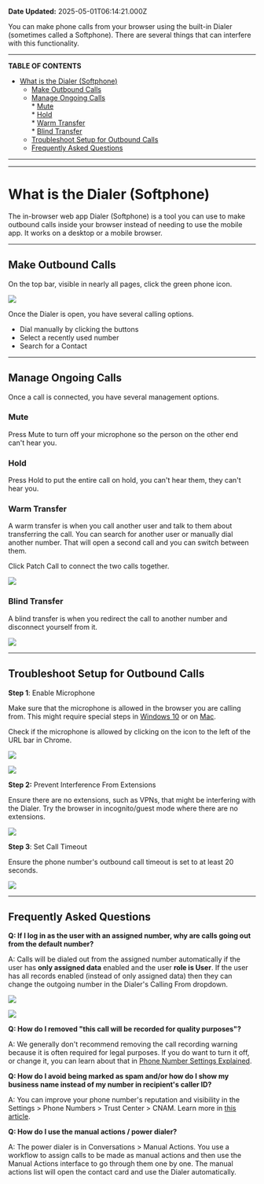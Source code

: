 **Date Updated:** 2025-05-01T06:14:21.000Z

You can make phone calls from your browser using the built-in Dialer (sometimes called a Softphone). There are several things that can interfere with this functionality.

---

**TABLE OF CONTENTS**

* [What is the Dialer (Softphone)](#What-is-the-Dialer-%28Softphone%29)  
   * [Make Outbound Calls](#Make-Outbound-Calls)  
   * [Manage Ongoing Calls](#Manage-Ongoing-Calls)  
         * [Mute](#Mute)  
         * [Hold](#Hold)  
         * [Warm Transfer](#Warm-Transfer)  
         * [Blind Transfer](#Blind-Transfer)  
   * [Troubleshoot Setup for Outbound Calls](#Troubleshoot-Setup-for-Outbound-Calls)  
   * [Frequently Asked Questions](#Frequently-Asked-Questions)

---

---

# **What is the Dialer (Softphone)**

  
The in-browser web app Dialer (Softphone) is a tool you can use to make outbound calls inside your browser instead of needing to use the mobile app. It works on a desktop or a mobile browser.

[](https://support.apple.com/en-om/guide/mac-help/mchla1b1e1fe/12.0/mac/12.0)

---

## **Make Outbound Calls**

  
On the top bar, visible in nearly all pages, click the green phone icon.

  
![](https://s3.amazonaws.com/cdn.freshdesk.com/data/helpdesk/attachments/production/155045946208/original/dIIfwMvTRPPPEuL6Zl10oKECU0mPgfgDtg.png?1746050609)
  
  
Once the Dialer is open, you have several calling options.

* Dial manually by clicking the buttons
* Select a recently used number
* Search for a Contact

---

## **Manage Ongoing Calls** 

  
Once a call is connected, you have several management options.

  
### **Mute**

  
Press Mute to turn off your microphone so the person on the other end can't hear you.

  
### **Hold**

  
Press Hold to put the entire call on hold, you can't hear them, they can't hear you.

  
### **Warm Transfer**

  
A warm transfer is when you call another user and talk to them about transferring the call. You can search for another user or manually dial another number. That will open a second call and you can switch between them.

  
Click Patch Call to connect the two calls together.

  
![](https://s3.amazonaws.com/cdn.freshdesk.com/data/helpdesk/attachments/production/155045946585/original/9r03TLzUsFl7kYcgLvlhCpcmuTxkK2EyDA.png?1746051274)

  
### **Blind Transfer**

  
A blind transfer is when you redirect the call to another number and disconnect yourself from it.

  
![](https://s3.amazonaws.com/cdn.freshdesk.com/data/helpdesk/attachments/production/155010495830/original/kkJck-tqalFEHANzgUMyCBsUrUBUwUAoXA.png?1697670632)

---

## **Troubleshoot Setup for Outbound Calls**

  
**Step 1**: Enable Microphone

Make sure that the microphone is allowed in the browser you are calling from. This might require special steps in [Windows 10](https://support.microsoft.com/en-us/windows/turn-on-app-permissions-for-your-microphone-in-windows-94991183-f69d-b4cf-4679-c98ca45f577a) or on [Mac](https://support.apple.com/en-om/guide/mac-help/mchla1b1e1fe/12.0/mac/12.0).

  
Check if the microphone is allowed by clicking on the icon to the left of the URL bar in Chrome.

  
![](https://s3.amazonaws.com/cdn.freshdesk.com/data/helpdesk/attachments/production/155045947374/original/GHKokaA_r5Jo-VnwcM6lqShTa_14auVT9g.png?1746054454)

  
![](https://s3.amazonaws.com/cdn.freshdesk.com/data/helpdesk/attachments/production/155045947375/original/bY1_yjTWeOXmY7Li13V3_734_AUG90V5uw.jpeg?1746054454)
  
  
**Step 2:** Prevent Interference From Extensions

Ensure there are no extensions, such as VPNs, that might be interfering with the Dialer. Try the browser in incognito/guest mode where there are no extensions.

  
![](https://s3.amazonaws.com/cdn.freshdesk.com/data/helpdesk/attachments/production/155045947381/original/inaZmrkekmNgr6ZCyjHL6j4u6WHJe01wHw.png?1746054592)
  
  
**Step 3**: Set Call Timeout

Ensure the phone number's outbound call timeout is set to at least 20 seconds.

  
![](https://s3.amazonaws.com/cdn.freshdesk.com/data/helpdesk/attachments/production/155045947501/original/YAtV96DxqG5nYp8mx3fvRcSrRiaNm6GflQ.png?1746054859)

---

## **Frequently Asked Questions**

  
**Q: If I log in as the user with an assigned number, why are calls going out from the default number?**

A: Calls will be dialed out from the assigned number automatically if the user has **only assigned data** enabled and the user **role is User**. If the user has all records enabled (instead of only assigned data) then they can change the outgoing number in the Dialer's Calling From dropdown.

  
![](https://s3.amazonaws.com/cdn.freshdesk.com/data/helpdesk/attachments/production/155045947128/original/OPsybV0rDD4Ru3ln9VuYh1fn1O8j9RFLWg.png?1746053604)  

![](https://s3.amazonaws.com/cdn.freshdesk.com/data/helpdesk/attachments/production/155045947177/original/5ljIoO6AWgEYanhVAj8Dk62VdyeWA3SsWg.png?1746053805)
  
  
[](https://help.gohighlevel.com/en/support/solutions/articles/48001172952)

**Q: How do I removed "this call will be recorded for quality purposes"?**

A: We generally don't recommend removing the call recording warning because it is often required for legal purposes. If you do want to turn it off, or change it, you can learn about that in [Phone Number Settings Explained](https://help.gohighlevel.com/en/support/solutions/articles/48001229976). 

  
**Q: How do I avoid being marked as spam and/or how do I show my business name instead of my number in recipient's caller ID?**

A: You can improve your phone number's reputation and visibility in the Settings > Phone Numbers > Trust Center > CNAM. Learn more in [this article](https://help.gohighlevel.com/en/support/solutions/articles/48001231665).

  
**Q: How do I use the manual actions / power dialer?**

A: The power dialer is in Conversations > Manual Actions. You use a workflow to assign calls to be made as manual actions and then use the Manual Actions interface to go through them one by one. The manual actions list will open the contact card and use the Dialer automatically.